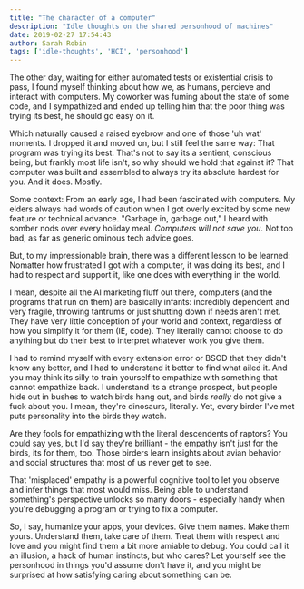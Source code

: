 ```yaml
---
title: "The character of a computer"
description: "Idle thoughts on the shared personhood of machines"
date: 2019-02-27 17:54:43
author: Sarah Robin
tags: ['idle-thoughts', 'HCI', 'personhood']
---
```


The other day, waiting for either automated tests or existential crisis to pass, I found myself thinking about how we, as humans, percieve and interact with computers. My coworker was fuming about the state of some code, and I sympathized and ended up telling him that the poor thing was trying its best, he should go easy on it. 

Which naturally caused a raised eyebrow and one of those 'uh wat' moments. I dropped it and moved on, but I still feel the same way: That program was trying its best. That's not to say its a sentient, conscious being, but frankly most life isn't, so why should we hold that against it? That computer was built and assembled to always try its absolute hardest for you. And it does. Mostly.

Some context: From an early age, I had been fascinated with computers. My elders always had words of caution when I got overly excited by some new feature or technical advance. "Garbage in, garbage out," I heard with somber nods over every holiday meal. _Computers will not save you._ Not too bad, as far as generic ominous tech advice goes. 

But, to my impressionable brain, there was a different lesson to be learned: Nomatter how frustrated I got with a computer, it was doing its best, and I had to respect and support it, like one does with everything in the world.

I mean, despite all the AI marketing fluff out there, computers (and the programs that run on them) are basically infants: incredibly dependent and very fragile, throwing tantrums or just shutting down if needs aren't met. They have very little conception of your world and context, regardless of how you simplify it for them (IE, code). They literally cannot choose to do anything but do their best to interpret whatever work you give them. 

I had to remind myself with every extension error or BSOD that they didn't know any better, and I had to understand it better to find what ailed it. And you may think its silly to train yourself to empathize with something that cannot empathize back. I understand its a strange prospect, but people hide out in bushes to watch birds hang out, and birds *really* do not give a fuck about you. I mean, they're dinosaurs, literally. Yet, every birder I've met puts personality into the birds they watch. 

Are they fools for empathizing with the literal descendents of raptors? You could say yes, but I'd say they're brilliant - the empathy isn't just for the birds, its for them, too. Those birders learn insights about avian behavior and social structures that most of us never get to see. 

That 'misplaced' empathy is a powerful cognitive tool to let you observe and infer things that most would miss. Being able to understand something's perspective unlocks so many doors - especially handy when you're debugging a program or trying to fix a computer.

So, I say, humanize your apps, your devices. Give them names. Make them yours. Understand them, take care of them. Treat them with respect and love and you might find them a bit more amiable to debug. You could call it an illusion, a hack of human instincts, but who cares? Let yourself see the personhood in things you'd assume don't have it, and you might be surprised at how satisfying caring about something can be. 
